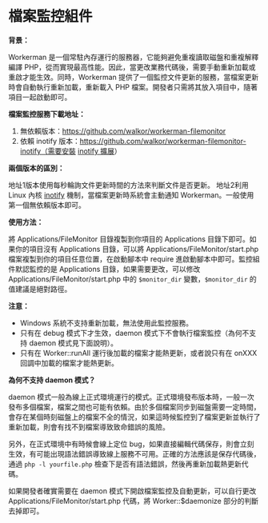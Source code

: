 # 檔案監控組件

**背景：**

Workerman 是一個常駐內存運行的服務器，它能夠避免重複讀取磁盤和重複解釋編譯 PHP，從而實現最高性能。因此，當更改業務代碼後，需要手動重新加載或重啟才能生效。同時，Workerman 提供了一個監控文件更新的服務，當檔案更新時會自動執行重新加載，重新載入 PHP 檔案。開發者只需將其放入項目中，隨著項目一起啟動即可。

**檔案監控服務下載地址：**

1. 無依賴版本：https://github.com/walkor/workerman-filemonitor
2. 依賴 inotify 版本：https://github.com/walkor/workerman-filemonitor-inotify（需要安裝 [inotify 擴展](https://php.net/manual/zh/book.inotify.php)）

**兩個版本的區別：**

地址1版本使用每秒輪詢文件更新時間的方法來判斷文件是否更新。
地址2利用 Linux 內核 [inotify](https://baike.baidu.com/view/2645027.htm) 機制，當檔案更新時系統會主動通知 Workerman。一般使用第一個無依賴版本即可。

**使用方法：**

將 Applications/FileMonitor 目錄複製到你項目的 Applications 目錄下即可。如果你的項目沒有 Applications 目錄，可以將 Applications/FileMonitor/start.php 檔案複製到你的項目任意位置，在啟動腳本中 require 進啟動腳本中即可。監控組件默認監控的是 Applications 目錄，如果需要更改，可以修改 Applications/FileMonitor/start.php 中的 `$monitor_dir` 變數，`$monitor_dir` 的值建議是絕對路徑。

**注意：**
- Windows 系統不支持重新加載，無法使用此監控服務。
- 只有在 debug 模式下才生效，daemon 模式下不會執行檔案監控（為何不支持 daemon 模式見下面說明）。
- 只有在 Worker::runAll 運行後加載的檔案才能熱更新，或者說只有在 onXXX 回調中加載的檔案才能熱更新。

**為何不支持 daemon 模式？**

daemon 模式一般為線上正式環境運行的模式。正式環境發布版本時，一般一次發布多個檔案，檔案之間也可能有依賴。由於多個檔案同步到磁盤需要一定時間，會存在某個時刻磁盤上的檔案不全的情況，如果這時候監控到了檔案更新並執行了重新加載，則會有找不到檔案導致致命錯誤的風險。

另外，在正式環境中有時候會線上定位 bug，如果直接編輯代碼保存，則會立刻生效，有可能出現語法錯誤導致線上服務不可用。正確的方法應該是保存代碼後，通過 `php -l yourfile.php` 檢查下是否有語法錯誤，然後再重新加載熱更新代碼。

如果開發者確實需要在 daemon 模式下開啟檔案監控及自動更新，可以自行更改 Applications/FileMonitor/start.php 代碼，將 Worker::$daemonize 部分的判斷去掉即可。
